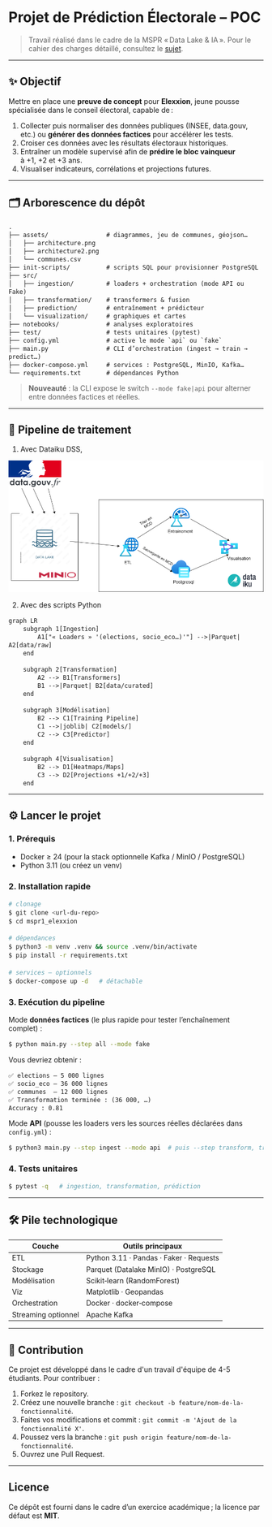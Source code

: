 # Projet de Prédiction Électorale – POC

> Travail réalisé dans le cadre de la MSPR « Data Lake & IA ». Pour le cahier des charges détaillé, consultez le [sujet](Subject.md).

---

## ✨ Objectif

Mettre en place une **preuve de concept** pour **Elexxion**, jeune pousse spécialisée dans le conseil électoral, capable de :

1. Collecter puis normaliser des données publiques (INSEE, data.gouv, etc.) ou **générer des données factices** pour accélérer les tests.
2. Croiser ces données avec les résultats électoraux historiques.
3. Entraîner un modèle supervisé afin de **prédire le bloc vainqueur** à +1, +2 et +3 ans.
4. Visualiser indicateurs, corrélations et projections futures.

---

## 🗂️ Arborescence du dépôt

```text
.
├── assets/                # diagrammes, jeu de communes, géojson…
│   ├── architecture.png
│   ├── architecture2.png
│   └── communes.csv
├── init-scripts/          # scripts SQL pour provisionner PostgreSQL
├── src/
│   ├── ingestion/         # loaders + orchestration (mode API ou Fake)
│   ├── transformation/    # transformers & fusion
│   ├── prediction/        # entraînement + prédicteur
│   └── visualization/     # graphiques et cartes
├── notebooks/             # analyses exploratoires
├── test/                  # tests unitaires (pytest)
├── config.yml             # active le mode `api` ou `fake`
├── main.py                # CLI d’orchestration (ingest → train → predict…)
├── docker-compose.yml     # services : PostgreSQL, MinIO, Kafka…
└── requirements.txt       # dépendances Python
```

> **Nouveauté** : la CLI expose le switch `--mode fake|api` pour alterner entre données factices et réelles.

---

## 🔄 Pipeline de traitement

1. Avec Dataiku DSS,

![Architecture du Projet](assets/architecture.png)
  
2. Avec des scripts Python  

```mermaid
graph LR
    subgraph 1[Ingestion]
        A1["« Loaders » '(elections, socio_eco…)'"] -->|Parquet| A2[data/raw]
    end

    subgraph 2[Transformation]
        A2 --> B1[Transformers]
        B1 -->|Parquet| B2[data/curated]
    end

    subgraph 3[Modélisation]
        B2 --> C1[Training Pipeline]
        C1 -->|joblib| C2[models/]
        C2 --> C3[Predictor]
    end

    subgraph 4[Visualisation]
        B2 --> D1[Heatmaps/Maps]
        C3 --> D2[Projections +1/+2/+3]
    end
```

---

## ⚙️ Lancer le projet

### 1. Prérequis

* Docker ≥ 24 (pour la stack optionnelle Kafka / MinIO / PostgreSQL)
* Python 3.11 (ou créez un venv)

### 2. Installation rapide

```bash
# clonage
$ git clone <url-du-repo>
$ cd mspr1_elexxion

# dépendances
$ python3 -m venv .venv && source .venv/bin/activate
$ pip install -r requirements.txt

# services – optionnels
$ docker-compose up -d   # détachable
```

### 3. Exécution du pipeline

Mode **données factices** (le plus rapide pour tester l’enchaînement complet) :

```bash
$ python main.py --step all --mode fake
```

Vous devriez obtenir :

```
✅ elections – 5 000 lignes
✅ socio_eco – 36 000 lignes
✅ communes  – 12 000 lignes
✅ Transformation terminée : (36 000, …)
Accuracy : 0.81
```

Mode **API** (pousse les loaders vers les sources réelles déclarées dans `config.yml`) :

```bash
$ python3 main.py --step ingest --mode api  # puis --step transform, train…
```

### 4. Tests unitaires

```bash
$ pytest -q   # ingestion, transformation, prédiction
```

---

## 🛠️ Pile technologique

| Couche              | Outils principaux                       |
| ------------------- | --------------------------------------- |
| ETL                 | Python 3.11 · Pandas · Faker · Requests |
| Stockage            | Parquet (Datalake MinIO) · PostgreSQL   |
| Modélisation        | Scikit‑learn (RandomForest)             |
| Viz                 | Matplotlib · Geopandas                  |
| Orchestration       | Docker · docker‑compose                 |
| Streaming optionnel | Apache Kafka                            |

---

## 🤝 Contribution

Ce projet est développé dans le cadre d'un travail d'équipe de 4-5 étudiants. Pour contribuer :

1. Forkez le repository.
2. Créez une nouvelle branche : `git checkout -b feature/nom-de-la-fonctionnalité`.
3. Faites vos modifications et commit : `git commit -m 'Ajout de la fonctionnalité X'`.
4. Poussez vers la branche : `git push origin feature/nom-de-la-fonctionnalité`.
5. Ouvrez une Pull Request.

---

## Licence

Ce dépôt est fourni dans le cadre d’un exercice académique ; la licence par défaut est **MIT**.
